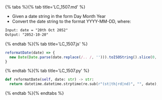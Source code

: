 {% tabs %}{% tab title='LC_1507.md' %}

* Given a date string in the form Day Month Year
* Convert the date string to the format YYYY-MM-DD, where:

```txt
Input: date = "20th Oct 2052"
Output: "2052-10-20"
```

{% endtab %}{% tab title='LC_1507.js' %}

```js
reformatDate(date) => {
  new Date(Date.parse(date.replace(/.. /, ''))).toISOString().slice(0, 10);
}
```

{% endtab %}{% tab title='LC_1507.py' %}

```py
def reformatDate(self, date: str) -> str:
  return datetime.datetime.strptime(re.sub(r"(st|th|rd|nd)", "", date), "%d %b %Y").strftime("%Y-%m-%d")
```

{% endtab %}{% endtabs %}
